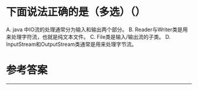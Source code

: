 # 下面说法正确的是（多选）（）

A. java 中IO流的处理通常分为输入和输出两个部分。
B. Reader与Writer类是用来处理字符流，也就是纯文本文件。
C. File类是输入/输出流的子类。
D. InputStream和OutputStream类通常是用来处理字节流。

# 参考答案



---